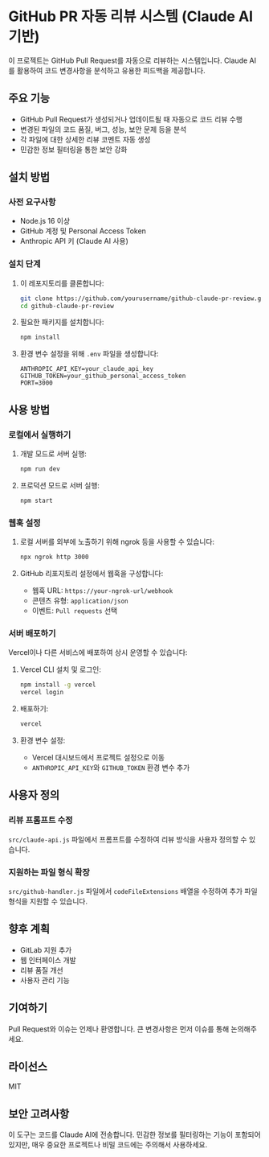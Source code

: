 # GitHub PR 자동 리뷰 시스템 (Claude AI 기반)

이 프로젝트는 GitHub Pull Request를 자동으로 리뷰하는 시스템입니다. Claude AI를 활용하여 코드 변경사항을 분석하고 유용한 피드백을 제공합니다.

## 주요 기능

- GitHub Pull Request가 생성되거나 업데이트될 때 자동으로 코드 리뷰 수행
- 변경된 파일의 코드 품질, 버그, 성능, 보안 문제 등을 분석
- 각 파일에 대한 상세한 리뷰 코멘트 자동 생성
- 민감한 정보 필터링을 통한 보안 강화

## 설치 방법

### 사전 요구사항

- Node.js 16 이상
- GitHub 계정 및 Personal Access Token
- Anthropic API 키 (Claude AI 사용)

### 설치 단계

1. 이 레포지토리를 클론합니다:
   ```bash
   git clone https://github.com/yourusername/github-claude-pr-review.git
   cd github-claude-pr-review
   ```

2. 필요한 패키지를 설치합니다:
   ```bash
   npm install
   ```

3. 환경 변수 설정을 위해 `.env` 파일을 생성합니다:
   ```
   ANTHROPIC_API_KEY=your_claude_api_key
   GITHUB_TOKEN=your_github_personal_access_token
   PORT=3000
   ```

## 사용 방법

### 로컬에서 실행하기

1. 개발 모드로 서버 실행:
   ```bash
   npm run dev
   ```

2. 프로덕션 모드로 서버 실행:
   ```bash
   npm start
   ```

### 웹훅 설정

1. 로컬 서버를 외부에 노출하기 위해 ngrok 등을 사용할 수 있습니다:
   ```bash
   npx ngrok http 3000
   ```

2. GitHub 리포지토리 설정에서 웹훅을 구성합니다:
    - 웹훅 URL: `https://your-ngrok-url/webhook`
    - 콘텐츠 유형: `application/json`
    - 이벤트: `Pull requests` 선택

### 서버 배포하기

Vercel이나 다른 서비스에 배포하여 상시 운영할 수 있습니다:

1. Vercel CLI 설치 및 로그인:
   ```bash
   npm install -g vercel
   vercel login
   ```

2. 배포하기:
   ```bash
   vercel
   ```

3. 환경 변수 설정:
    - Vercel 대시보드에서 프로젝트 설정으로 이동
    - `ANTHROPIC_API_KEY`와 `GITHUB_TOKEN` 환경 변수 추가

## 사용자 정의

### 리뷰 프롬프트 수정

`src/claude-api.js` 파일에서 프롬프트를 수정하여 리뷰 방식을 사용자 정의할 수 있습니다.

### 지원하는 파일 형식 확장

`src/github-handler.js` 파일에서 `codeFileExtensions` 배열을 수정하여 추가 파일 형식을 지원할 수 있습니다.

## 향후 계획

- GitLab 지원 추가
- 웹 인터페이스 개발
- 리뷰 품질 개선
- 사용자 관리 기능

## 기여하기

Pull Request와 이슈는 언제나 환영합니다. 큰 변경사항은 먼저 이슈를 통해 논의해주세요.

## 라이선스

MIT

## 보안 고려사항

이 도구는 코드를 Claude AI에 전송합니다. 민감한 정보를 필터링하는 기능이 포함되어 있지만, 매우 중요한 프로젝트나 비밀 코드에는 주의해서 사용하세요.